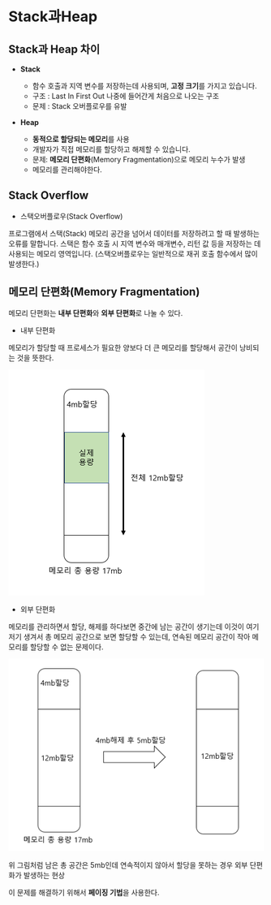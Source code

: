 # Stack과Heap





## Stack과 Heap 차이



- **Stack** 
  - 함수 호출과 지역 변수를 저장하는데 사용되며, **고정 크기**를 가지고 있습니다. 
  - 구조 : Last In First Out 나중에 들어간게 처음으로 나오는 구조 
  - 문제 : Stack 오버플로우를 유발



- **Heap**
  - **동적으로 할당되는 메모리**를 사용
  -  개발자가 직접 메모리를 할당하고 해제할 수 있습니다.
    - 문제: **메모리 단편화**(Memory Fragmentation)으로 메모리 누수가 발생
  - 메모리를 관리해야한다.



## Stack Overflow  

- 스택오버플로우(Stack Overflow)

 프로그램에서 스택(Stack) 메모리 공간을 넘어서 데이터를 저장하려고 할 때 발생하는 오류를 말합니다. 
스택은 함수 호출 시 지역 변수와 매개변수, 리턴 값 등을 저장하는 데 사용되는 메모리 영역입니다. 
(스택오버플로우는 일반적으로 재귀 호출 함수에서 많이 발생한다.)



## **메모리 단편화**(Memory Fragmentation) 

메모리 단편화는 **내부 단편화**와 **외부 단편화**로 나눌 수 있다.



- 내부 단편화 

메모리가 할당할 때 프로세스가 필요한 양보다 더 큰 메모리를 할당해서 공간이 낭비되는 것을 뜻한다.

![image-20230327151407725](Stack%EA%B3%BCHeap.assets/image-20230327151407725.png)

-  외부 단편화

메모리를 관리하면서 할당, 해제를 하다보면 중간에 남는 공간이 생기는데 이것이 여기저기 생겨서 
총 메모리 공간으로 보면 할당할 수 있는데, 연속된 메모리 공간이 작아 메모리를 할당할 수 없는 문제이다. 

![image-20230327145023301](Stack%EA%B3%BCHeap.assets/image-20230327145023301.png)

위 그림처럼 남은 총 공간은 5mb인데 연속적이지 않아서 할당을 못하는 경우 외부 단편화가 발생하는 현상

이 문제를 해결하기 위해서 **페이징 기법**을 사용한다.


